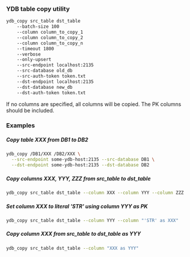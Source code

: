 ### YDB table copy utility


```bash
ydb_copy src_table dst_table
    --batch-size 100
    --column column_to_copy_1
    --column column_to_copy_2
    --column column_to_copy_n
    --timeout 1800
    --verbose
    --only-upsert
    --src-endpoint localhost:2135
    --src-database old_db
    --src-auth-token token.txt
    --dst-endpoint localhost:2135
    --dst-database new_db
    --dst-auth-token token.txt
```

If no columns are specified, all columns will be copied.
The PK columns should be included.

### Examples

##### Copy table XXX from DB1 to DB2

```bash
ydb_copy /DB1/XXX /DB2/XXX \
  --src-endpoint some-ydb-host:2135 --src-database DB1 \
  --dst-endpoint some-ydb-host:2135 --dst-database DB2
```

##### Copy columns XXX, YYY, ZZZ from src_table to dst_table

```bash
ydb_copy src_table dst_table --column XXX --column YYY --column ZZZ
```

##### Set column XXX to literal 'STR' using column YYY as PK

```bash
ydb_copy src_table dst_table --column YYY --column "'STR' as XXX"
```

##### Copy column XXX from src_table to dst_table as YYY

```bash
ydb_copy src_table dst_table --column "XXX as YYY"
```

